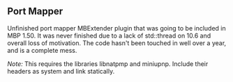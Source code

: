 Port Mapper
-----------

Unfinished port mapper MBExtender plugin that was going to be included in MBP 1.50. It was never finished due to
a lack of std::thread on 10.6 and overall loss of motivation. The code hasn't been touched in well over a year,
and is a complete mess.

*Note:* This requires the libraries libnatpmp and miniupnp. Include their headers as system and link statically.
